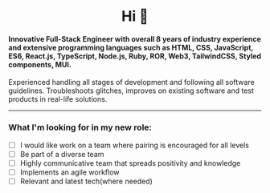 <h1 align="center">Hi 👋</h1>

#### Innovative Full-Stack Engineer with overall 8 years of industry experience and extensive programming languages such as HTML, CSS, JavaScript, ES6, React.js, TypeScript, Node.js, Ruby, ROR, Web3, TailwindCSS, Styled components, MUI.
Experienced handling all stages of development and following all software guidelines.
Troubleshoots glitches, improves on existing software and test products in real-life solutions.


---

### What I'm looking for in my new role:
- [ ]  I  would like work on a team where pairing is encouraged for all levels
- [ ]  Be part of a diverse team
- [ ]  Highly communicative team that spreads positivity and knowledge
- [ ]  Implements an agile workflow
- [ ]  Relevant and latest tech(where needed)
